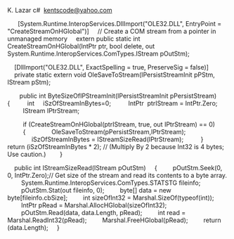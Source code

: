 K. Lazar c#  kentscode@yahoo.com

      [System.Runtime.InteropServices.DllImport("OLE32.DLL", EntryPoint = "CreateStreamOnHGlobal")] 
    // Create a COM stream from a pointer in unmanaged memory
    extern public static int CreateStreamOnHGlobal(IntPtr ptr, bool delete, out System.Runtime.InteropServices.ComTypes.IStream pOutStm);

    [DllImport("OLE32.DLL", ExactSpelling = true, PreserveSig = false)]
    private static extern void OleSaveToStream(IPersistStreamInit pPStm, IStream pStm);

       public int ByteSizeOfIPStreamInit(IPersistStreamInit pPersistStream)
       {
         int     iSzOfStreamInBytes=0;
         IntPtr  ptrIStream = IntPtr.Zero;
         IStream IPtrStream;

         if (CreateStreamOnHGlobal(ptrIStream, true, out IPtrStream) == 0)
         {
              OleSaveToStream(pPersistStream,IPtrStream);
              iSzOfStreamInBytes = IStreamSizeRead(IPtrStream);
         }
         return (iSzOfStreamInBytes * 2); // (Multiply By 2 because Int32 is 4 bytes; Use caution.)
       }

    public int IStreamSizeRead(IStream pOutStm)
    {
        pOutStm.Seek(0, 0, IntPtr.Zero);// Get size of the stream and read its contents to a byte array.
        System.Runtime.InteropServices.ComTypes.STATSTG fileinfo;
        pOutStm.Stat(out fileinfo, 0);
        byte[] data = new byte[fileinfo.cbSize];
        int sizeOfInt32 = Marshal.SizeOf(typeof(int));
        IntPtr pRead = Marshal.AllocHGlobal(sizeOfInt32);
        pOutStm.Read(data, data.Length, pRead);
        int read = Marshal.ReadInt32(pRead);
        Marshal.FreeHGlobal(pRead);
        return (data.Length);
    }
